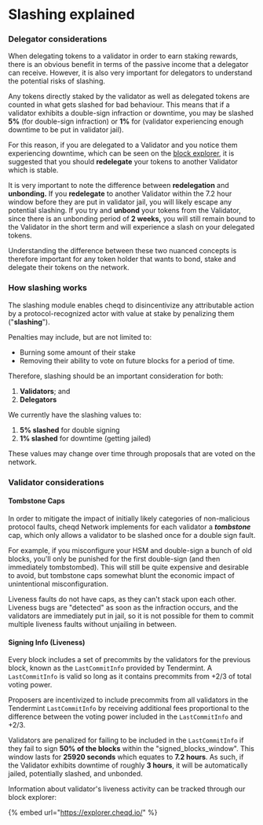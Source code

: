 # Slashing explained

### Delegator considerations

When delegating tokens to a validator in order to earn staking rewards, there is an obvious benefit in terms of the passive income that a delegator can receive. However, it is also very important for delegators to understand the potential risks of slashing.

Any tokens directly staked by the validator as well as delegated tokens are counted in what gets slashed for bad behaviour. This means that if a validator exhibits a double-sign infraction or downtime, you may be slashed **5%** (for double-sign infraction) or **1%** for (validator experiencing enough downtime to be put in validator jail).

For this reason, if you are delegated to a Validator and you notice them experiencing downtime, which can be seen on the [block explorer](https://explorer.cheqd.io/), it is suggested that you should **redelegate** your tokens to another Validator which is stable.

It is very important to note the difference between **redelegation** and **unbonding.** If you **redelegate** to another Validator within the 7.2 hour window before they are put in validator jail, you will likely escape any potential slashing. If you try and **unbond** your tokens from the Validator, since there is an unbonding period of **2 weeks,** you will still remain bound to the Validator in the short term and will experience a slash on your delegated tokens.

Understanding the difference between these two nuanced concepts is therefore important for any token holder that wants to bond, stake and delegate their tokens on the network.

### How slashing works

The slashing module enables cheqd to disincentivize any attributable action by a protocol-recognized actor with value at stake by penalizing them ("**slashing**").

Penalties may include, but are not limited to:

* Burning some amount of their stake
* Removing their ability to vote on future blocks for a period of time.

Therefore, slashing should be an important consideration for both:

1. **Validators**; and
2. **Delegators**

We currently have the slashing values to:

1. **5% slashed** for double signing
2. **1% slashed** for downtime (getting jailed)

These values may change over time through proposals that are voted on the network.

### Validator considerations

#### Tombstone Caps <a href="#tombstone-caps" id="tombstone-caps"></a>

In order to mitigate the impact of initially likely categories of non-malicious protocol faults, cheqd Network implements for each validator a _**tombstone**_ cap, which only allows a validator to be slashed once for a double sign fault.

For example, if you misconfigure your HSM and double-sign a bunch of old blocks, you'll only be punished for the first double-sign (and then immediately tombstombed). This will still be quite expensive and desirable to avoid, but tombstone caps somewhat blunt the economic impact of unintentional misconfiguration.

Liveness faults do not have caps, as they can't stack upon each other. Liveness bugs are "detected" as soon as the infraction occurs, and the validators are immediately put in jail, so it is not possible for them to commit multiple liveness faults without unjailing in between.

#### Signing Info (Liveness) <a href="#signing-info-liveness" id="signing-info-liveness"></a>

Every block includes a set of precommits by the validators for the previous block, known as the `LastCommitInfo` provided by Tendermint. A `LastCommitInfo` is valid so long as it contains precommits from +2/3 of total voting power.

Proposers are incentivized to include precommits from all validators in the Tendermint `LastCommitInfo` by receiving additional fees proportional to the difference between the voting power included in the `LastCommitInfo` and +2/3.

Validators are penalized for failing to be included in the `LastCommitInfo` if they fail to sign **50% of the blocks** within the "signed\_blocks\_window". This window lasts for **25920 seconds** which equates to **7.2 hours**. As such, if the Validator exhibits downtime of roughly **3 hours**, it will be automatically jailed, potentially slashed, and unbonded.

Information about validator's liveness activity can be tracked through our block explorer:

{% embed url="https://explorer.cheqd.io/" %}

###
